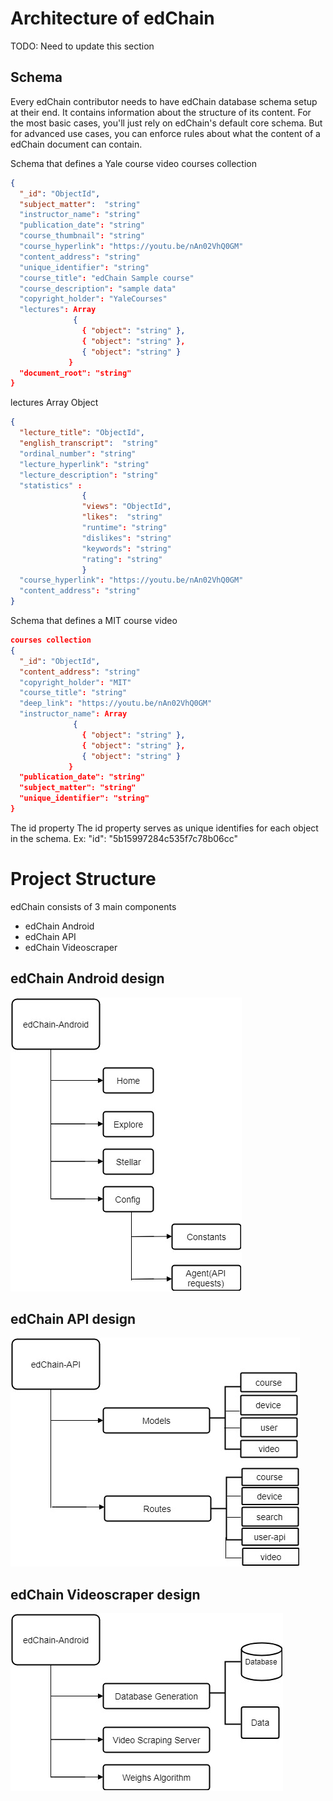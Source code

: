 # Architecture of edChain

TODO: Need to update this section
## Schema
Every edChain contributor needs to have edChain database schema setup at their end. 
It contains information about the structure of its content. For the most basic cases, you'll just rely on edChain's default core schema. But for advanced use cases, you can enforce rules about what the content of a edChain document can contain.

Schema that defines a Yale course video
courses collection
```json
{
  "_id": "ObjectId",
  "subject_matter":  "string"
  "instructor_name": "string"
  "publication_date": "string"
  "course_thumbnail": "string"
  "course_hyperlink": "https://youtu.be/nAn02VhQ0GM"
  "content_address": "string"
  "unique_identifier": "string"
  "course_title": "edChain Sample course"
  "course_description": "sample data"
  "copyright_holder": "YaleCourses"
  "lectures": Array
              {
                { "object": "string" },
                { "object": "string" },
                { "object": "string" }
             }
  "document_root": "string"
}
```
lectures Array Object
```json
{
  "lecture_title": "ObjectId",
  "english_transcript":  "string"
  "ordinal_number": "string"
  "lecture_hyperlink": "string"
  "lecture_description": "string"
  "statistics" : 
                {
                "views": "ObjectId",
                "likes":  "string"
                "runtime": "string"
                "dislikes": "string"
                "keywords": "string"
                "rating": "string"
                }
  "course_hyperlink": "https://youtu.be/nAn02VhQ0GM"
  "content_address": "string"
}
```
Schema that defines a MIT course video
```json
courses collection
{
  "_id": "ObjectId",
  "content_address": "string"
  "copyright_holder": "MIT"
  "course_title": "string"
  "deep_link": "https://youtu.be/nAn02VhQ0GM"
  "instructor_name": Array
              {
                { "object": "string" },
                { "object": "string" },
                { "object": "string" }
             }
  "publication_date": "string"
  "subject_matter": "string"
  "unique_identifier": "string"
}
```
The id property
The id property serves as unique identifies for each object in the schema.
Ex: 
"id": "5b15997284c535f7c78b06cc"

# Project Structure

edChain consists of 3 main components
* edChain Android
* edChain API
* edChain Videoscraper

## edChain Android design
![Design Text](https://raw.githubusercontent.com/PriyaGobburi/slate/master/source/images/edChain_AndroidDesign.jpg)

## edChain API design
![Design Text](https://raw.githubusercontent.com/PriyaGobburi/slate/master/source/images/edChain_API.jpg)

## edChain Videoscraper design
![Design Text](https://raw.githubusercontent.com/PriyaGobburi/slate/master/source/images/edChain_Video_Scraper.jpg)
